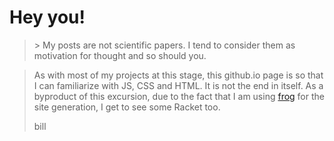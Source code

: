 # Hey you!



  > \> My posts are not scientific papers. I tend to consider them as motivation for thought and so should you.


<blockquote class="blockquote text-left">
    <p class="mb-0">As with most of my projects at this stage, this github.io page is so that I can familiarize with JS, CSS and HTML. It is not the end in itself. As a byproduct of this excursion, due to the fact that I am using <a href="https://github.com/greghendershott/frog">frog</a> for the site generation, I get to see some Racket too. </p>
    <footer class="blockquote-footer">bill</footer>
</blockquote>
